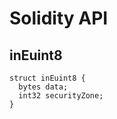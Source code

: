 # Solidity API

## inEuint8

```solidity
struct inEuint8 {
  bytes data;
  int32 securityZone;
}
```

